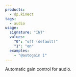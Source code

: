 ```yaml
---
products:
  - dp.kinect
tags:
  - audio
usage:
  signature: "INT"
  values:
    "0": "off (default)"
    "1": "on"
  examples:
    - "@autogain 1"
---
```


Automatic gain control for audio.
